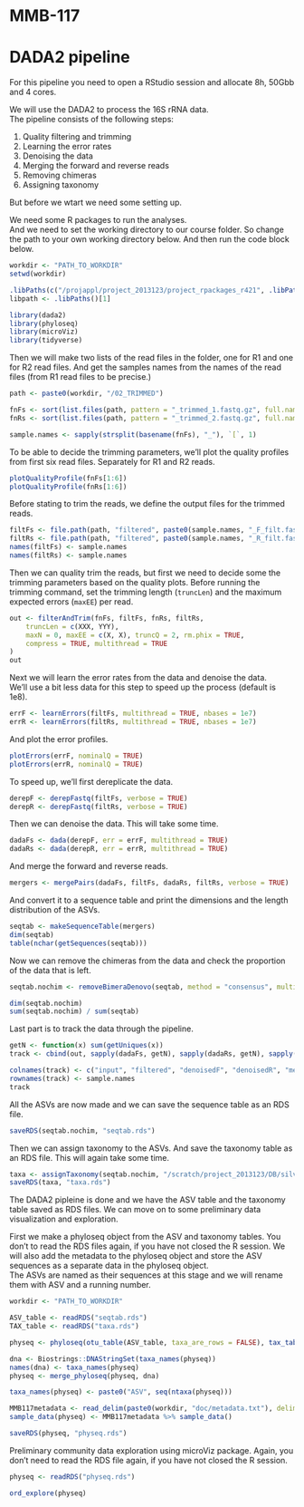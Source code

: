 MMB-117
================

# DADA2 pipeline

For this pipeline you need to open a RStudio session and allocate 8h,
50Gbb and 4 cores.

We will use the DADA2 to process the 16S rRNA data.  
The pipeline consists of the following steps:  
1. Quality filtering and trimming  
2. Learning the error rates  
3. Denoising the data  
4. Merging the forward and reverse reads  
5. Removing chimeras  
6. Assigning taxonomy

But before we wtart we need some setting up.

We need some R packages to run the analyses.  
And we need to set the working directory to our course folder. So change
the path to your own working directory below. And then run the code
block below.

``` r
workdir <- "PATH_TO_WORKDIR"
setwd(workdir)

.libPaths(c("/projappl/project_2013123/project_rpackages_r421", .libPaths()))
libpath <- .libPaths()[1]

library(dada2)
library(phyloseq)
library(microViz)
library(tidyverse)
```

Then we will make two lists of the read files in the folder, one for R1
and one for R2 read files. And get the samples names from the names of
the read files (from R1 read files to be precise.)

``` r
path <- paste0(workdir, "/02_TRIMMED")

fnFs <- sort(list.files(path, pattern = "_trimmed_1.fastq.gz", full.names = TRUE))
fnRs <- sort(list.files(path, pattern = "_trimmed_2.fastq.gz", full.names = TRUE))

sample.names <- sapply(strsplit(basename(fnFs), "_"), `[`, 1)
```

To be able to decide the trimming parameters, we’ll plot the quality
profiles from first six read files. Separately for R1 and R2 reads.

``` r
plotQualityProfile(fnFs[1:6])
plotQualityProfile(fnRs[1:6])
```

Before stating to trim the reads, we define the output files for the
trimmed reads.

``` r
filtFs <- file.path(path, "filtered", paste0(sample.names, "_F_filt.fastq.gz"))
filtRs <- file.path(path, "filtered", paste0(sample.names, "_R_filt.fastq.gz"))
names(filtFs) <- sample.names
names(filtRs) <- sample.names
```

Then we can quality trim the reads, but first we need to decide some the
trimming parameters based on the quality plots. Before running the
trimming command, set the trimming length (`truncLen`) and the maximum
expected errors (`maxEE`) per read.

``` r
out <- filterAndTrim(fnFs, filtFs, fnRs, filtRs,
    truncLen = c(XXX, YYY),
    maxN = 0, maxEE = c(X, X), truncQ = 2, rm.phix = TRUE,
    compress = TRUE, multithread = TRUE
)
out
```

Next we will learn the error rates from the data and denoise the data.  
We’ll use a bit less data for this step to speed up the process (default
is 1e8).

``` r
errF <- learnErrors(filtFs, multithread = TRUE, nbases = 1e7)
errR <- learnErrors(filtRs, multithread = TRUE, nbases = 1e7)
```

And plot the error profiles.

``` r
plotErrors(errF, nominalQ = TRUE)
plotErrors(errR, nominalQ = TRUE)
```

To speed up, we’ll first dereplicate the data.

``` r
derepF <- derepFastq(filtFs, verbose = TRUE)
derepR <- derepFastq(filtRs, verbose = TRUE)
```

Then we can denoise the data. This will take some time.

``` r
dadaFs <- dada(derepF, err = errF, multithread = TRUE)
dadaRs <- dada(derepR, err = errR, multithread = TRUE)
```

And merge the forward and reverse reads.

``` r
mergers <- mergePairs(dadaFs, filtFs, dadaRs, filtRs, verbose = TRUE)
```

And convert it to a sequence table and print the dimensions and the
length distribution of the ASVs.

``` r
seqtab <- makeSequenceTable(mergers)
dim(seqtab)
table(nchar(getSequences(seqtab)))
```

Now we can remove the chimeras from the data and check the proportion of
the data that is left.

``` r
seqtab.nochim <- removeBimeraDenovo(seqtab, method = "consensus", multithread = TRUE, verbose = TRUE)

dim(seqtab.nochim)
sum(seqtab.nochim) / sum(seqtab)
```

Last part is to track the data through the pipeline.

``` r
getN <- function(x) sum(getUniques(x))
track <- cbind(out, sapply(dadaFs, getN), sapply(dadaRs, getN), sapply(mergers, getN), rowSums(seqtab.nochim))

colnames(track) <- c("input", "filtered", "denoisedF", "denoisedR", "merged", "nonchim")
rownames(track) <- sample.names
track
```

All the ASVs are now made and we can save the sequence table as an RDS
file.

``` r
saveRDS(seqtab.nochim, "seqtab.rds")
```

Then we can assign taxonomy to the ASVs. And save the taxonomy table as
an RDS file. This will again take some time.

``` r
taxa <- assignTaxonomy(seqtab.nochim, "/scratch/project_2013123/DB/silva_nr99_v138.2_toSpecies_trainset.fa.gz", multithread = TRUE)
saveRDS(taxa, "taxa.rds")
```

The DADA2 pipleine is done and we have the ASV table and the taxonomy
table saved as RDS files. We can move on to some preliminary data
visualization and exploration.

First we make a phyloseq object from the ASV and taxonomy tables. You
don’t to read the RDS files again, if you have not closed the R session.
We will also add the metadata to the phyloseq object and store the ASV
sequences as a separate data in the phyloseq object.  
The ASVs are named as their sequences at this stage and we will rename
them with ASV and a running number.

``` r
workdir <- "PATH_TO_WORKDIR"

ASV_table <- readRDS("seqtab.rds")
TAX_table <- readRDS("taxa.rds")

physeq <- phyloseq(otu_table(ASV_table, taxa_are_rows = FALSE), tax_table(as.matrix(TAX_table)))

dna <- Biostrings::DNAStringSet(taxa_names(physeq))
names(dna) <- taxa_names(physeq)
physeq <- merge_phyloseq(physeq, dna)

taxa_names(physeq) <- paste0("ASV", seq(ntaxa(physeq)))

MMB117metadata <- read_delim(paste0(workdir, "doc/metadata.txt"), delim = "\t") %>% column_to_rownames("Sample")
sample_data(physeq) <- MMB117metadata %>% sample_data()

saveRDS(physeq, "physeq.rds")
```

Preliminary community data exploration using microViz package. Again,
you don’t need to read the RDS file again, if you have not closed the R
session.

``` r
physeq <- readRDS("physeq.rds")

ord_explore(physeq)
```
